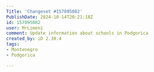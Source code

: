 ```yaml
---
Title: 'Changeset #157895082'
PublishDate: 2024-10-14T20:21:18Z
id: 157895082
user: MrLimeni
comment: Update information about schools in Podgorica
created_by: iD 2.30.4
tags:
- Montenegro
- Podgorica

---
```

